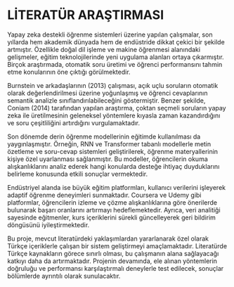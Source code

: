 # LİTERATÜR ARAŞTIRMASI

Yapay zeka destekli öğrenme sistemleri üzerine yapılan çalışmalar, son yıllarda hem akademik dünyada hem de endüstride dikkat çekici bir şekilde artmıştır. Özellikle doğal dil işleme ve makine öğrenmesi alanındaki gelişmeler, eğitim teknolojilerinde yeni uygulama alanları ortaya çıkarmıştır. Birçok araştırmada, otomatik soru üretimi ve öğrenci performansını tahmin etme konularının öne çıktığı görülmektedir.

Burnstein ve arkadaşlarının (2013) çalışması, açık uçlu soruların otomatik olarak değerlendirilmesi üzerine yoğunlaşmış ve öğrenci cevaplarının semantik analizle sınıflandırılabileceğini göstermiştir. Benzer şekilde, Coniam (2014) tarafından yapılan araştırma, çoktan seçmeli soruların yapay zeka ile üretilmesinin geleneksel yöntemlere kıyasla zaman kazandırdığını ve soru çeşitliliğini artırdığını vurgulamaktadır.

Son dönemde derin öğrenme modellerinin eğitimde kullanılması da yaygınlaşmıştır. Örneğin, RNN ve Transformer tabanlı modellerle metin özetleme ve soru-cevap sistemleri geliştirilerek, öğrenme materyallerinin kişiye özel uyarlanması sağlanmıştır. Bu modeller, öğrencilerin okuma alışkanlıklarını analiz ederek hangi konularda desteğe ihtiyaç duyduklarını belirleme konusunda etkili sonuçlar vermektedir.

Endüstriyel alanda ise büyük eğitim platformları, kullanıcı verilerini işleyerek adaptif öğrenme deneyimleri sunmaktadır. Coursera ve Udemy gibi platformlar, öğrencilerin izleme ve çözme alışkanlıklarına göre önerilerde bulunarak başarı oranlarını artırmayı hedeflemektedir. Ayrıca, veri analitiği sayesinde eğitmenler, kurs içeriklerini sürekli güncelleyerek geri bildirim döngüsünü iyileştirmektedir.

Bu proje, mevcut literatürdeki yaklaşımlardan yararlanarak özel olarak Türkçe içeriklerle çalışan bir sistem geliştirmeyi amaçlamaktadır. Literatürde Türkçe kaynakların görece sınırlı olması, bu çalışmanın alana sağlayacağı katkıyı daha da artırmaktadır. Projenin devamında, ele alınan yöntemlerin doğruluğu ve performansı karşılaştırmalı deneylerle test edilecek, sonuçlar bölümlerde ayrıntılı olarak sunulacaktır.
